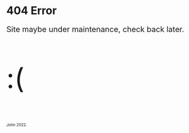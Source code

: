 <html>
	<body>
		<h1>404 Error</h1>
		<p style="font-size:20px;">Site maybe under maintenance, check back later.</p>
		<p style="font-size:72px;">:(</p>
		<p style="font-size:10px;">John 2022.</p>
	</body>
</html>

